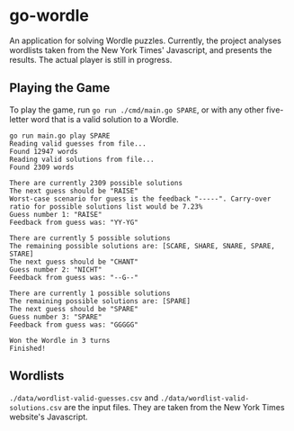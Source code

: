 # go-wordle

An application for solving Wordle puzzles. Currently, the project analyses wordlists taken from the New York Times'
Javascript, and presents the results. The actual player is still in progress.

## Playing the Game

To play the game, run `go run ./cmd/main.go SPARE`, or with any other five-letter word that is a valid solution
to a Wordle.

```
go run main.go play SPARE
Reading valid guesses from file...
Found 12947 words
Reading valid solutions from file...
Found 2309 words

There are currently 2309 possible solutions
The next guess should be "RAISE"
Worst-case scenario for guess is the feedback "-----". Carry-over ratio for possible solutions list would be 7.23%
Guess number 1: "RAISE"
Feedback from guess was: "YY-YG"

There are currently 5 possible solutions
The remaining possible solutions are: [SCARE, SHARE, SNARE, SPARE, STARE]
The next guess should be "CHANT"
Guess number 2: "NICHT"
Feedback from guess was: "--G--"

There are currently 1 possible solutions
The remaining possible solutions are: [SPARE]
The next guess should be "SPARE"
Guess number 3: "SPARE"
Feedback from guess was: "GGGGG"

Won the Wordle in 3 turns
Finished!
```

## Wordlists

`./data/wordlist-valid-guesses.csv` and `./data/wordlist-valid-solutions.csv` are the input files. They are taken from
the New York Times website's Javascript.
